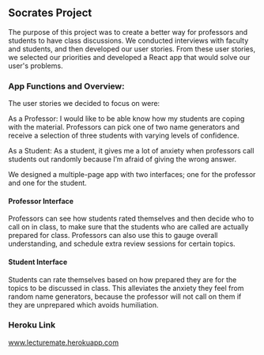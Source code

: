 ## Socrates Project
The purpose of this project was to create a better way for professors and students to have class discussions. We conducted interviews with faculty and students, and then developed our user stories. From these user stories, we selected our priorities and developed a React app that would solve our user's problems.

### App Functions and Overview:
The user stories we decided to focus on were:

As a Professor: I would like to be able know how my students are coping with the material. Professors can pick one of two name generators and receive a selection of three students with varying levels of confidence.

As a Student: As a student, it gives me a lot of anxiety when professors call students out randomly because I’m afraid of giving the wrong answer.

We designed a multiple-page app with two interfaces; one for the professor and one for the student.

#### Professor Interface
Professors can see how students rated themselves and then decide who to call on in class, to make sure that the students who are called are actually prepared for class. Professors can also use this to gauge overall understanding, and schedule extra review sessions for certain topics.

#### Student Interface
Students can rate themselves based on how prepared they are for the topics to be discussed in class. This alleviates the anxiety they feel from random name generators, because the professor will not call on them if they are unprepared which avoids humiliation.

### Heroku Link

www.lecturemate.herokuapp.com
